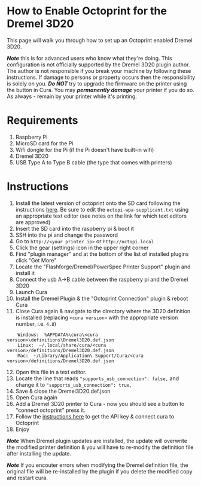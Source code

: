 # How to Enable Octoprint for the Dremel 3D20

This page will walk you through how to set up an Octoprint enabled Dremel 3D20.

***Note*** this is for advanced users who know what they're doing.  This configuration is not officially supported by the Dremel 3D20 plugin author.  The author is not responsible if you break your machine by following these instructions.  If damage to persons or property occurs then the responsibility is solely on you.  ***Do NOT*** try to upgrade the firmware on the printer using the button in Cura. You may ***permanently damage*** your printer if you do so.  As always - remain by your printer while it's printing.

# Requirements
1.  Raspberry Pi
2.  MicroSD card for the Pi
3.  Wifi dongle for the Pi (if the Pi doesn't have built-in wifi)
3.  Dremel 3D20
4.  USB Type A to Type B cable (the type that comes with printers)

# Instructions
1.  Install the latest version of octoprint onto the SD card following the instructions [here](https://octoprint.org/download/).  Be sure to edit the `octopi-wpa-supplicant.txt` using an appropriate text editor (see notes on the link for which text editors are approved)
2.  Insert the SD card into the raspberry pi & boot it
3.  SSH into the pi and change the password
4.  Go to `http://<your printer ip>` or `http://octopi.local`
5.  Click the gear (settings) icon in the upper right corner
6.  Find "plugin manager" and at the bottom of the list of installed plugins click "Get More"
7.  Locate the "Flashforge/Dremel/PowerSpec Printer Support" plugin and install it
8.  Connect the usb A->B cable between the raspberry pi and the Dremel 3D20
9.  Launch Cura
10.  Install the Dremel Plugin & the "Octoprint Connection" plugin & reboot Cura
11.  Close Cura again & navigate to the directory where the 3D20 definition is installed (replacing `<cura version>` with the appropriate version number, i.e. `4.8`)
```
    Windows:  %APPDATA%\cura\<cura version>\definitions\Dremel3D20.def.json
    Linux:  ~/.local/share/cura/<cura version>/definitions/Dremel3D20.def.json
    Mac:  ~/Library/Application\ Support/Cura/<cura version>/definitions/Dremel3D20.def.json
```
12.  Open this file in a text editor.
13.  Locate the line that reads `"supports_usb_connection": false,` and change it to `"supports_usb_connection": true,`
14.  Save & close the Dremel3D20.def.json
15.  Open Cura again
16.  Add a Dremel 3D20 printer to Cura - now you should see a button to "connect octoprint"  press it.
17.  Follow the [instructions here](https://all3dp.com/2/cura-octoprint-plugin-connection/) to get the API key & connect cura to Octoprint
18.  Enjoy

***Note*** When Dremel plugin updates are installed, the update will overwrite the modified printer definition & you will have to re-modify the definition file after installing the update.

***Note*** If you encouter errors when modifying the Dremel definition file, the original file will be re-installed by the plugin if you delete the modified copy and restart cura.
